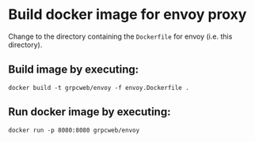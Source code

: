 # Build docker image for envoy proxy

Change to the directory containing the `Dockerfile` for envoy (i.e. this directory).

## Build image by executing:

`docker build -t grpcweb/envoy -f envoy.Dockerfile .`

## Run docker image by executing:

`docker run -p 8080:8080 grpcweb/envoy`